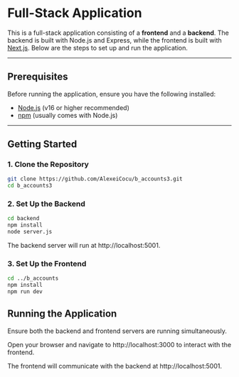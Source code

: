 # Full-Stack Application

This is a full-stack application consisting of a **frontend** and a **backend**. The backend is built with Node.js and Express, while the frontend is built with [Next.js](https://nextjs.org/). Below are the steps to set up and run the application.

---

## Prerequisites

Before running the application, ensure you have the following installed:

- [Node.js](https://nodejs.org/) (v16 or higher recommended)
- [npm](https://www.npmjs.com/) (usually comes with Node.js)

---

## Getting Started

### 1. Clone the Repository

```bash
git clone https://github.com/AlexeiCocu/b_accounts3.git
cd b_accounts3
```

### 2. Set Up the Backend
```bash
cd backend
npm install
node server.js
```
The backend server will run at http://localhost:5001.

### 3. Set Up the Frontend
```bash
cd ../b_accounts
npm install
npm run dev
```


## Running the Application
Ensure both the backend and frontend servers are running simultaneously.

Open your browser and navigate to http://localhost:3000 to interact with the frontend.

The frontend will communicate with the backend at http://localhost:5001.
